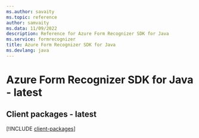 ```yaml
---
ms.author: savaity
ms.topic: reference
author: samvaity
ms.data: 11/09/2022
description: Reference for Azure Form Recognizer SDK for Java
ms.service: formrecognizer
title: Azure Form Recognizer SDK for Java
ms.devlang: java
---
```

# Azure Form Recognizer SDK for Java - latest

## Client packages - latest
[!INCLUDE [client-packages](form-recognizer-client-index.md)]